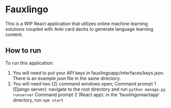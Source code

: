 # Fauxlingo

This is a WIP React application that utilizes online machine learning solutions
coupled with Anki card decks to generate language learning content.

## How to run
To run this application:
1. You will need to put your API keys in fauxlingoapp/interfaces/keys.json. There is an
   example json file in the same directory.
2. You will need two (2) command windows open;
    Command prompt 1 (Django server): navigate to the root directory and run `python manage.py runserver`
    Command prompt 2 (React app): in the 'fauxlingoreactapp' directory, run `npm start`